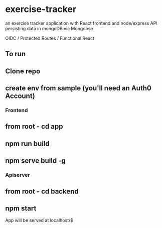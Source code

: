 # exercise-tracker
an exercise tracker application with React frontend and node/express API persisting data in mongoDB via Mongoose

OIDC / Protected Routes / Functional React

## To run
## Clone repo
## create env from sample (you'll need an Auth0 Account)

### Frontend
## from root - cd app 
## npm run build
## npm serve build -g

### Apiserver
## from root - cd backend
## npm start

App will be served at localhost/$
